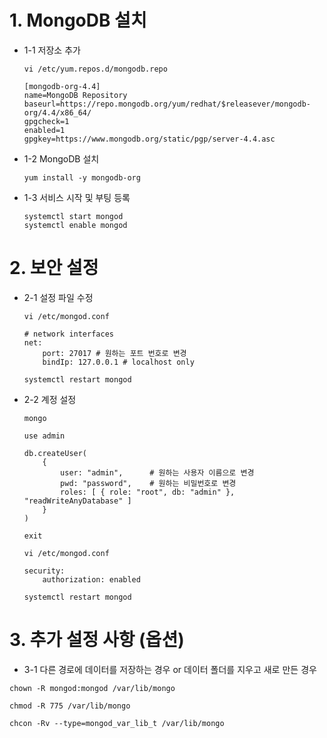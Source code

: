 # 1. MongoDB 설치

* 1-1 저장소 추가

    ```
    vi /etc/yum.repos.d/mongodb.repo
    ```
    ```
    [mongodb-org-4.4]
    name=MongoDB Repository
    baseurl=https://repo.mongodb.org/yum/redhat/$releasever/mongodb-org/4.4/x86_64/
    gpgcheck=1
    enabled=1
    gpgkey=https://www.mongodb.org/static/pgp/server-4.4.asc
    ```

* 1-2 MongoDB 설치

    ```
    yum install -y mongodb-org
    ```

* 1-3 서비스 시작 및 부팅 등록
    ```
    systemctl start mongod
    systemctl enable mongod
    ```

# 2. 보안 설정

* 2-1 설정 파일 수정

    ```
    vi /etc/mongod.conf
    ```
    ```
    # network interfaces
    net:
        port: 27017 # 원하는 포트 번호로 변경
        bindIp: 127.0.0.1 # localhost only
    ```
    ```
    systemctl restart mongod
    ```

* 2-2 계정 설정

    ```
    mongo
    ```
    ```
    use admin
    ```
    ```
    db.createUser(
        {
            user: "admin",      # 원하는 사용자 이름으로 변경
            pwd: "password",    # 원하는 비밀번호로 변경
            roles: [ { role: "root", db: "admin" }, "readWriteAnyDatabase" ]
        }
    )
    ```
    ```
    exit
    ```
    ```
    vi /etc/mongod.conf
    ```
    ```
    security:
        authorization: enabled
    ```
    ```
    systemctl restart mongod
    ```

# 3. 추가 설정 사항 (옵션)
* 3-1 다른 경로에 데이터를 저장하는 경우 or 데이터 폴더를 지우고 새로 만든 경우
```
chown -R mongod:mongod /var/lib/mongo
```
```
chmod -R 775 /var/lib/mongo
```
```
chcon -Rv --type=mongod_var_lib_t /var/lib/mongo
```
